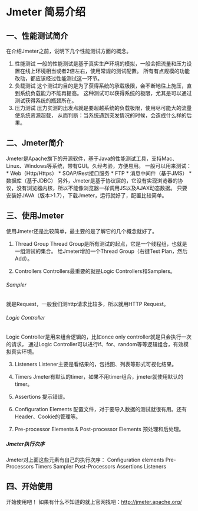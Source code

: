 # Jmeter 简易介绍

## 一、性能测试简介
在介绍Jmeter之前，说明下几个性能测试方面的概念。
1. 性能测试
一般的性能测试是基于真实生产环境的模拟，一般会把流量和压力设置在线上环境相当或者2倍左右，使用常规的测试配置。
所有有点规模的功能改动，都应该经过性能测试这一环节。
2. 负载测试
这个测试的目的是为了获得系统的承载极限，会不断地往上施压，直到系统负载能力不能再提高。
这种测试可以获得系统的极限，尤其是可以通过测试获得系统的瓶颈所在。
3. 压力测试
压力实测的出发点就是要超越系统的负载极限，使用尽可能大的流量使系统资源超载，
从而判断：当系统遇到突发情况的时候，会造成什么样的后果。

## 二、Jmeter简介
Jmeter是Apache旗下的开源软件，基于Java的性能测试工具，支持Mac、Linux、Windows等系统，带有GUI。久经考验，方便易用。
一般可以用来测试：
    * Web（Http/Https）
    * SOAP/Rest接口服务
    * FTP
    * 消息中间件（基于JMS）
    * 数据库（基于JDBC）
另外，Jmeter是基于协议层的，它没有实现浏览器的协议，没有浏览器内核，所以不能像浏览器一样调用JS以及AJAX动态数据。
只要安装好JAVA（版本>1.7），下载Jmeter，运行就好了，配置比较简单。

## 三、使用Jmeter
使用Jmeter还是比较简单，最主要的是了解它的几个概念就好了。

1. Thread Group
Thread Group是所有测试的起点，它是一个线程组，也就是一组测试的集合。
给Jmeter增加一个Thread Group（右键Test Plan，然后Add）。

2. Controllers
Controllers最重要的就是Logic Controllers和Samplers。
###### Sampler
就是Request，一般我们测http请求比较多，所以就用HTTP Request。
###### Logic Controller
Logic Controller是用来组合逻辑的，比如once only controller就是只会执行一次的请求，
通过Logic Controller可以进行if、for、random等等逻辑组合，有效模拟真实环境。

3. Listeners
Listener主要是看结果的，包括图、列表等形式可视化结果。

4. Timers
Jmeter有默认的timer，如果不用timer组合，jmeter就使用默认的timer。

5. Assertions
提示错误。

6. Configuration Elements
配置文件，对于要导入数据的测试就很有用。还有Header、Cookie的管理等。

7. Pre-processor Elements & Post-processor Elements
预处理和后处理。

##### Jmeter执行次序
Jmeter对上面这些元素有自己的执行次序：
 Configuration elements
 Pre-Processors
 Timers
 Sampler
 Post-Processors 
 Assertions 
 Listeners 

## 四、开始使用
开始使用吧！
如果有什么不知道的就上官网找吧：http://jmeter.apache.org/